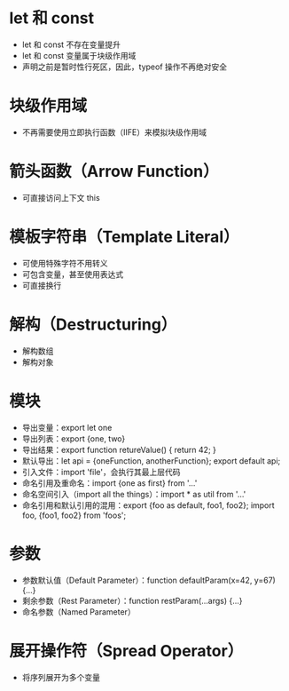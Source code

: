 # let 和 const

* let 和 const 不存在变量提升
* let 和 const 变量属于块级作用域
* 声明之前是暂时性行死区，因此，typeof 操作不再绝对安全

# 块级作用域

* 不再需要使用立即执行函数（IIFE）来模拟块级作用域

# 箭头函数（Arrow Function）

* 可直接访问上下文 this

# 模板字符串（Template Literal）

* 可使用特殊字符不用转义
* 可包含变量，甚至使用表达式
* 可直接换行

# 解构（Destructuring）

* 解构数组
* 解构对象

# 模块

* 导出变量：export let one
* 导出列表：export {one, two}
* 导出结果：export function retureValue() { return 42; }
* 默认导出：let api = {oneFunction, anotherFunction}; export default api;
* 引入文件：import 'file'，会执行其最上层代码
* 命名引用及重命名：import {one as first} from '...'
* 命名空间引入（import all the things）：import * as util from '...'
* 命名引用和默认引用的混用：export {foo as default, foo1, foo2}; import foo, {foo1, foo2} from 'foos';

# 参数

* 参数默认值（Default Parameter）：function defaultParam(x=42, y=67) {...}
* 剩余参数（Rest Parameter）：function restParam(...args) {...}
* 命名参数（Named Parameter）

# 展开操作符（Spread Operator）

* 将序列展开为多个变量